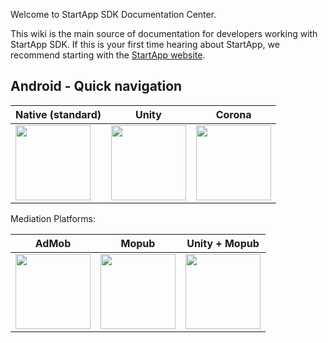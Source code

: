 Welcome to StartApp SDK Documentation Center.

This wiki is the main source of documentation for developers working with StartApp SDK. If this is your first time hearing about StartApp, we recommend starting with the [StartApp website](http://startapp.com/).

## Android - Quick navigation

|Native (standard) | Unity | Corona               
|---|---|---
| [<img src="https://raw.githubusercontent.com/wiki/StartApp-SDK/Documentation/images/android-icon-small.png" width="120px">](Android-InApp-Documentation) | [<img src="https://raw.githubusercontent.com/wiki/StartApp-SDK/Documentation/images/unity3d1.jpg" width="120px">](Android-InApp-Unity-Documentation) | [<a href="https://docs.coronalabs.com/plugin/startapp/index.html"><img src="https://raw.githubusercontent.com/wiki/StartApp-SDK/Documentation/images/corona.png" width="120px">]()

Mediation Platforms:  

|AdMob | Mopub | Unity + Mopub                       
|---|---|---
| [<img src="https://raw.githubusercontent.com/wiki/StartApp-SDK/Documentation/images/admob_logo.png" width="120px">](AdMob-Mediation-for-Android) | [<img src="https://raw.githubusercontent.com/wiki/StartApp-SDK/Documentation/images/mopub.png" width="120px">](Mopub-Mediation-for-Android) | [<img src="https://raw.githubusercontent.com/wiki/StartApp-SDK/Documentation/images/unity+mopub.png" width="120px">](Android-InApp-Unity-with-Mopub-Mediation)


